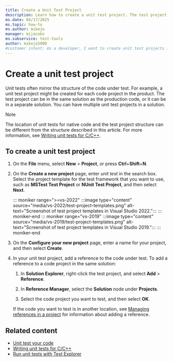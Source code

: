 ```yaml
---
title: Create a Unit Test Project
description: Learn how to create a unit test project. The test project can be in the same solution as the production code, or it can be in a separate solution.
ms.date: 04/17/2025
ms.topic: how-to
ms.author: mikejo
manager: mijacobs
ms.subservice: test-tools
author: mikejo5000
#customer intent: As a developer, I want to create unit test projects in Visual Studio so I can run unit tests on project code in my solution.
---
```

# Create a unit test project

Unit tests often mirror the structure of the code under test. For example, a unit test project might be created for each code project in the product. The test project can be in the same solution as the production code, or it can be in a separate solution. You can have multiple unit test projects in a solution.

> [!NOTE]
> The location of unit tests for native code and the test project structure can be different from the structure described in this article. For more information, see [Writing unit tests for C/C++](writing-unit-tests-for-c-cpp.md).

## To create a unit test project

1. On the **File** menu, select **New** > **Project**, or press **Ctrl**+**Shift**+**N**.

1. On the **Create a new project** page, enter *unit test* in the search box. Select the project template for the test framework that you want to use, such as **MSTest Test Project** or **NUnit Test Project**, and then select **Next**.

   ::: moniker range=">=vs-2022"
   :::image type="content" source="media/vs-2022/test-project-templates.png" alt-text="Screenshot of test project templates in Visual Studio 2022.":::
   ::: moniker-end
   ::: moniker range="vs-2019"
   :::image type="content" source="media/vs-2019/test-project-templates.png" alt-text="Screenshot of test project templates in Visual Studio 2019.":::
   ::: moniker-end

1. On the **Configure your new project** page, enter a name for your project, and then select **Create**.

1. In your unit test project, add a reference to the code under test. To add a reference to a code project in the same solution:

   1. In **Solution Explorer**, right-click the test project, and select **Add** > **Reference**.

   1. In **Reference Manager**, select the **Solution** node under **Projects**.
   
   1. Select the code project you want to test, and then select **OK**.

   If the code you want to test is in another location, see [Managing references in a project](../ide/managing-references-in-a-project.md) for information about adding a reference.

## Related content

- [Unit test your code](../test/unit-test-your-code.md)
- [Writing unit tests for C/C++](writing-unit-tests-for-c-cpp.md)
- [Run unit tests with Test Explorer](../test/run-unit-tests-with-test-explorer.md)